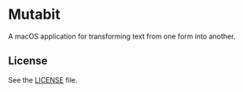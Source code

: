 # Mutabit

A macOS application for transforming text from one form into another.

## License

See the [LICENSE](./LICENSE) file.
